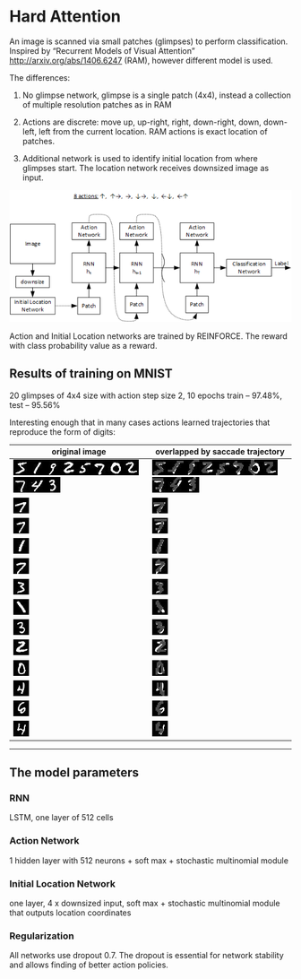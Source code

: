 # Hard Attention

An image is scanned via small patches (glimpses) to perform classification. Inspired by “Recurrent Models of Visual Attention” http://arxiv.org/abs/1406.6247 (RAM), however different model is used.

The differences:

1) No glimpse network, glimpse is a single patch (4x4), instead a collection of multiple resolution patches as in RAM

2) Actions are discrete: move up, up-right, right, down-right, down, down-left, left from the current location. RAM actions is exact location of patches.

3) Additional network is used to identify initial location from where glimpses start. The location network receives downsized image as input.

![alt tag](drawing.png)

Action and Initial Location networks are trained by REINFORCE. The reward with class probability value as a reward.

## Results of training on MNIST
20 glimpses of 4x4 size with action step size 2, 10 epochs
train – 97.48%, test – 95.56%

Interesting enough that in many cases actions learned trajectories that reproduce the form of digits:

original image|overlapped by saccade trajectory
---|---
![alt tag](samples/actions_1.jpg)![alt tag](samples/actions_4.jpg)![alt tag](samples/actions_20.jpg)![alt tag](samples/actions_26.jpg)![alt tag](samples/actions_48.jpg)![alt tag](samples/actions_53.jpg)![alt tag](samples/actions_57.jpg)![alt tag](samples/actions_77.jpg)![alt tag](samples/actions_85.jpg)![alt tag](samples/actions_90.jpg)![alt tag](samples/actions_99.jpg)|![alt tag](samples/actions_1-5.jpg)![alt tag](samples/actions_4-1.jpg)![alt tag](samples/actions_20-9.jpg)![alt tag](samples/actions_26-2.jpg)![alt tag](samples/actions_48-5.jpg)![alt tag](samples/actions_53-7.jpg)![alt tag](samples/actions_57-10.jpg)![alt tag](samples/actions_77-2.jpg)![alt tag](samples/actions_85-7.jpg)![alt tag](samples/actions_90-4.jpg)![alt tag](samples/actions_99-3.jpg)
![alt tag](samples/actions_102.jpg)|![alt tag](samples/actions_102-7.jpg)
![alt tag](samples/actions_104.jpg)|![alt tag](samples/actions_104-7.jpg)
![alt tag](samples/actions_106.jpg)|![alt tag](samples/actions_106-1.jpg)
![alt tag](samples/actions_124.jpg)|![alt tag](samples/actions_124-7.jpg)
![alt tag](samples/actions_131.jpg)|![alt tag](samples/actions_131-3.jpg)
![alt tag](samples/actions_135.jpg)|![alt tag](samples/actions_135-1.jpg)
![alt tag](samples/actions_137.jpg)|![alt tag](samples/actions_137-3.jpg)
![alt tag](samples/actions_188.jpg)|![alt tag](samples/actions_188-2.jpg)
![alt tag](samples/actions_217.jpg)|![alt tag](samples/actions_217-10.jpg)
![alt tag](samples/actions_218.jpg)|![alt tag](samples/actions_218-4.jpg)
![alt tag](samples/actions_239.jpg)|![alt tag](samples/actions_239-6.jpg)
![alt tag](samples/actions_315.jpg)|![alt tag](samples/actions_315-4.jpg)
---

## The model parameters
### RNN
LSTM, one layer of 512 cells

### Action Network
1 hidden layer with 512 neurons + soft max + stochastic multinomial module

### Initial Location Network
one layer, 4 x downsized input, soft max + stochastic multinomial module that outputs location coordinates

### Regularization
All networks use dropout 0.7. The dropout is essential for network stability and allows finding of better action policies.

